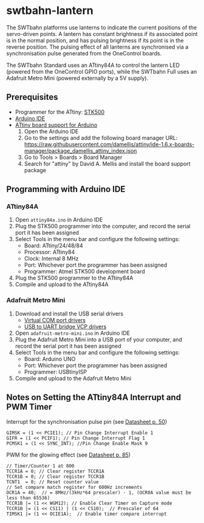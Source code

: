 # swtbahn-lantern

The SWTbahn platforms use lanterns to indicate the current positions of the
servo-driven points. A lantern has constant brightness if its associated point
is in the normal position, and has pulsing brightness if its point is in the reverse
position. The pulsing effect of all lanterns are synchronised via a synchronisation
pulse generated from the OneControl boards.

The SWTbahn Standard uses an ATtiny84A to control the lantern LED (powered from
the OneControl GPIO ports), while the SWTbahn Full uses an Adafruit Metro Mini
(powered externally by a 5V supply).


## Prerequisites

  * Programmer for the ATtiny: [STK500](doc/stk500-isp-programmer.pdf)
  * [Arduino IDE](https://www.arduino.cc/en/Main/Software)
  * [ATtiny board support for Arduino](https://github.com/damellis/attiny)
    1. Open the Arduino IDE
    2. Go to the settings and add the following board manager URL: https://raw.githubusercontent.com/damellis/attiny/ide-1.6.x-boards-manager/package_damellis_attiny_index.json
    3. Go to Tools > Boards > Board Manager
    4. Search for "attiny" by David A. Mellis and install the board support package


## Programming with Arduino IDE

### ATtiny84A
1. Open `attiny84a.ino` in Arduino IDE
2. Plug the STK500 programmer into the computer, and record the serial port it has been assigned
3. Select Tools in the menu bar and configure the following settings:
   * Board: ATtiny/24/48/84
   * Processor: ATtiny84
   * Clock: Internal 8 MHz
   * Port: Whichever port the programmer has been assigned
   * Programmer: Atmel STK500 development board
4. Plug the STK500 programmer to the ATtiny84A
5. Compile and upload to the ATtiny84A  


### Adafruit Metro Mini
1. Download and install the USB serial drivers
   * [Virtual COM port drivers]([url](http://www.ftdichip.com/Drivers/VCP.htm))
   * [USB to UART bridge VCP drivers]([url](https://www.silabs.com/developers/usb-to-uart-bridge-vcp-drivers?tab=downloads))
2. Open `adafruit-metro-mini.ino` in Arduino IDE
3. Plug the Adafruit Metro Mini into a USB port of your computer, and record the serial port it has been assigned
4. Select Tools in the menu bar and configure the following settings:
   * Board: Arduino UNO
   * Port: Whichever port the programmer has been assigned
   * Programmer: USBtinyISP
5. Compile and upload to the Adafruit Metro Mini


## Notes on Setting the ATtiny84A Interrupt and PWM Timer

Interrupt for the synchronisation pulse pin (see [Datasheet p. 50](doc/attiny84a-datasheet.pdf))

```
GIMSK = (1 << PCIE1); // Pin Change Interrupt Enable 1
GIFR = (1 << PCIF1); // Pin Change Interrupt Flag 1
PCMSK1 = (1 << SYNC_INT); //Pin Change Enable Mask 9
```

PWM for the glowing effect (see [Datasheet p. 85](doc/attiny84a-datasheet.pdf))

```
// Timer/Counter 1 at 800
TCCR1A = 0; // Clear register TCCR1A
TCCR1B = 0; // Clear register TCCR1B
TCNT1  = 0; // Reset counter value
// Set compare match register for 600Hz increments
OCR1A = 40;  // = 8MHz/(3kHz*64 prescaler) - 1, (OCR0A value must be less than 65536)
TCCR1B |= (1 << WGM12); // Enable Clear Timer on Capture mode
TCCR1B |= (1 << CS11) | (1 << CS10);  // Prescaler of 64
TIMSK1 |= (1 << OCIE1A);  // Enable timer compare interrupt
```
